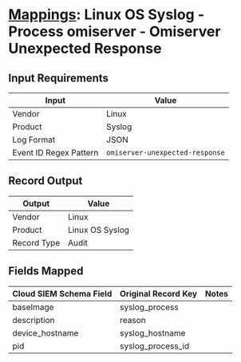 # [Mappings](README.md): Linux OS Syslog - Process omiserver - Omiserver Unexpected Response

## Input Requirements

|Input|Value|
|-----|-----|
|Vendor|Linux|
|Product|Syslog|
|Log Format|JSON|
|Event ID Regex Pattern|`omiserver-unexpected-response`|

## Record Output

|Output|Value|
|------|-----|
|Vendor|Linux|
|Product|Linux OS Syslog|
|Record Type|Audit|

## Fields Mapped

|Cloud SIEM Schema Field|Original Record Key|Notes|
|-----------------------|-------------------|-----|
|baseImage|syslog_process||
|description|reason||
|device_hostname|syslog_hostname||
|pid|syslog_process_id||

